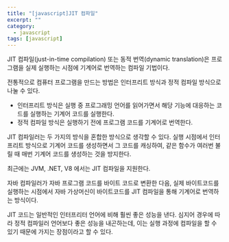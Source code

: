 ```yaml
---
title: "[javascript]JIT 컴파일"
excerpt: ""
category:
  - javascript
tags: [javascript]
---
```


JIT 컴파일(just-in-time compilation) 또는 동적 번역(dynamic translation)은 프로그램을 실제 실행하는 시점에 기계어로 번역하는 컴파일 기법이다.

전통적으로 컴퓨터 프로그램을 만드는 방법은 인터프리트 방식과 정적 컴파일 방식으로 나눌 수 있다.

- 인터프리트 방식은 실행 중 프로그래밍 언어를 읽어가면서 해당 기능에 대응하는 코드를 실행하는 기계어 코드를 실행한다.
- 정적 컴파일 방식은 실행하기 전에 프로그램 코드를 기계어로 번역한다.

JIT 컴파일러는 두 가지의 방식을 혼합한 방식으로 생각할 수 있다. 실행 시점에서 인터프리트 방식으로 기계어 코드를 생성하면서 그 코드를 캐싱하여, 같은 함수가 여러번 불릴 때 매번 기계어 코드를 생성하는 것을 방지한다.

최근에는 JVM, .NET, V8 에서는 JIT 컴파일을 지원한다.

자바 컴파일러가 자바 프로그램 코드를 바이트 코드로 변환한 다음, 실제 바이트코드를 실행하는 시점에서 자바 가상머신이 바이트코드를 JIT 컴파일을 통해 기계어로 번역하는 방식이다.

JIT 코드는 일반적인 인터프리터 언어에 비해 훨씬 좋은 성능을 낸다. 심지어 경우에 따라 정적 컴파일러 언어보다 좋은 성능을 내곤하는데, 이는 실행 과정에 컴파일을 할 수 있기 때문에 가지는 장점이라고 할 수 있다.

